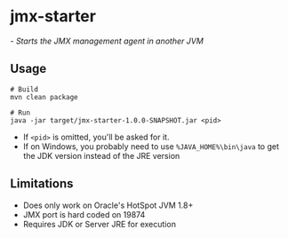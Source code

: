 # jmx-starter
*- Starts the JMX management agent in another JVM*

## Usage

    # Build
    mvn clean package
    
    # Run
    java -jar target/jmx-starter-1.0.0-SNAPSHOT.jar <pid>

- If `<pid>` is omitted, you'll be asked for it.
- If on Windows, you probably need to use `%JAVA_HOME%\bin\java` to get the JDK version instead of the JRE version


## Limitations
- Does only work on Oracle's HotSpot JVM 1.8+
- JMX port is hard coded on 19874
- Requires JDK or Server JRE for execution